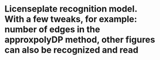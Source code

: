 # Licenseplate recognition model. With a few tweaks, for example: number of edges in the approxpolyDP method, other figures can also be recognized and read
